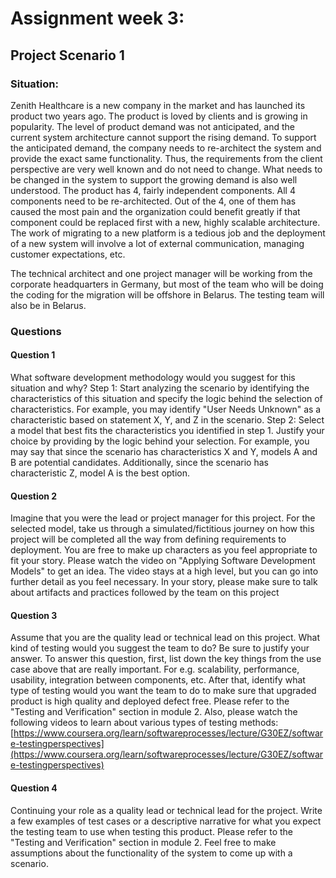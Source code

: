 # Assignment week 3: 
## Project Scenario 1

### Situation: 

Zenith Healthcare is a new company in the market and has launched its product two years ago. The product is loved by clients and is growing in popularity.  The level of product demand was not anticipated, and the current system architecture cannot support the rising demand. To support the anticipated demand, the company needs to re-architect the system and provide the exact same functionality.  Thus, the requirements from the client perspective are very well known and do not need to change.  What needs to be changed in the system to support the growing demand is also well understood.  The product has 4, fairly independent components.   All 4 components need to be re-architected.  Out of the 4, one of them has caused the most pain and the organization could benefit greatly if that component could be replaced first with a new, highly scalable architecture. The work of migrating to a new platform is a tedious job and the deployment of a new system will involve a lot of external communication, managing customer expectations, etc.

The technical architect and one project manager will be working from the corporate headquarters in Germany, but most of the team who will be doing the coding for the migration will be offshore in Belarus. The testing team will also be in Belarus.

### Questions

#### Question 1
What software development methodology would you suggest for this situation and why? 
Step 1: Start analyzing the scenario by identifying the characteristics of this situation and specify the logic behind the selection of characteristics. For example, you may identify "User Needs Unknown" as a characteristic based on statement X, Y, and Z in the scenario.
Step 2: Select a model that best fits the characteristics you identified in step 1.  Justify your choice by providing by the logic behind your selection.  For example,  you may say that since the scenario has characteristics X and Y, models A and B are potential candidates.  Additionally, since the scenario has characteristic Z, model A is the best option.
<br>

#### Question 2
Imagine that you were the lead or project manager for this project. For the selected model, take us through a simulated/fictitious journey on how this project will be completed all the way from defining requirements to deployment. You are free to make up characters as you feel appropriate to fit your story. Please watch the video on "Applying Software Development Models" to get an idea. The video stays at a high level, but you can go into further detail as you feel necessary. In your story, please make sure to talk about artifacts and practices followed by the team on this project
<br>

#### Question 3
Assume that you are the quality lead or technical lead on this project. What kind of testing would you suggest the team to do? Be sure to justify your answer. To answer this question, first, list down the key things from the use case above that are really important. For e.g. scalability, performance, usability, integration between components, etc. After that, identify what type of testing would you want the team to do to make sure that upgraded product is high quality and deployed defect free. Please refer to the "Testing and Verification" section in module 2. Also, please watch the following videos to learn about various types of testing methods:
[https://www.coursera.org/learn/softwareprocesses/lecture/G30EZ/software-testingperspectives](https://www.coursera.org/learn/softwareprocesses/lecture/G30EZ/software-testingperspectives)
<br>

#### Question 4
Continuing your role as a quality lead or technical lead for the project. Write a few examples of test cases or a descriptive narrative for what you expect the testing team to use when testing this product. Please refer to the "Testing and Verification" section in module 2. Feel free to make assumptions about the functionality of the system to come up with a scenario.
